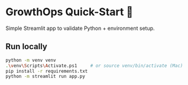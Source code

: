 # GrowthOps Quick-Start 🌱
Simple Streamlit app to validate Python + environment setup.

## Run locally
```bash
python -m venv venv
.\venv\Scripts\Activate.ps1     # or source venv/bin/activate (Mac)
pip install -r requirements.txt
python -m streamlit run app.py
```
